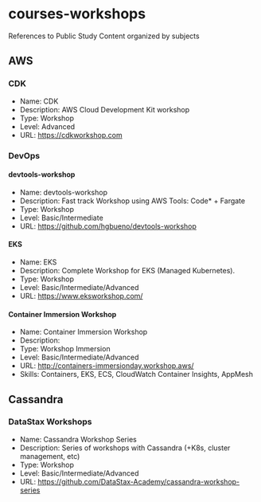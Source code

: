 # courses-workshops

References to Public Study Content organized by subjects

## AWS

### CDK

- Name: CDK
- Description: AWS Cloud Development Kit workshop
- Type: Workshop
- Level: Advanced
- URL: https://cdkworkshop.com

### DevOps

#### devtools-workshop

- Name: devtools-workshop
- Description: Fast track Workshop using AWS Tools: Code* + Fargate
- Type: Workshop
- Level: Basic/Intermediate
- URL: https://github.com/hgbueno/devtools-workshop

#### EKS

- Name: EKS
- Description: Complete Workshop for EKS (Managed Kubernetes).
- Type: Workshop
- Level: Basic/Intermediate/Advanced
- URL: https://www.eksworkshop.com/

#### Container Immersion Workshop

- Name: Container Immersion Workshop
- Description: 
- Type: Workshop Immersion
- Level: Basic/Intermediate/Advanced
- URL: http://containers-immersionday.workshop.aws/
- Skills: Containers, EKS, ECS, CloudWatch Container Insights, AppMesh

## Cassandra

### DataStax Workshops

- Name: Cassandra Workshop Series
- Description: Series of workshops with Cassandra (+K8s, cluster management, etc)
- Type: Workshop
- Level: Basic/Intermediate/Advanced
- URL: https://github.com/DataStax-Academy/cassandra-workshop-series
